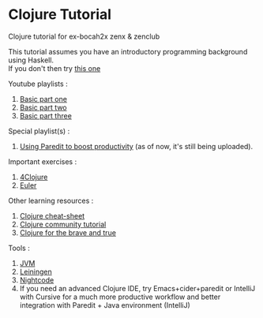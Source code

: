 # Clojure Tutorial

Clojure tutorial for ex-bocah2x zenx &amp; zenclub  

This tutorial assumes you have an introductory programming background using Haskell.    
If you don't then try <a href="https://github.com/Zenius2016/BoardAlfa">this one</a>  

Youtube playlists :

1. <a href="https://youtu.be/NXxJavT7ILY?list=PLlTjr2CPUG1-tA4FMIGCCyJFGuZbB-gpq" target="_blank">Basic part one</a>
2. <a href="https://youtu.be/KLgrUWyqGgw?list=PLlTjr2CPUG187bvI0lY00K6n1GVbyFLdU" target="_blank">Basic part two</a>
3. <a href="https://www.youtube.com/watch?v=74lhwCaL5_g&list=PLlTjr2CPUG18iBKGdoSQQsoJJeErVrqyY" target="_blank">Basic part three</a>  

Special playlist(s) :

1. <a href="https://www.youtube.com/playlist?list=PLlTjr2CPUG19Yq3XMnjfquTQdltu2QOOM" target="_blank">Using Paredit to boost productivity</a> (as of now, it's still being uploaded).  

Important exercises :

1. <a href="http://www.4clojure.com" target="_blank">4Clojure</a>  
2. <a href="http://www.projecteuler.net" target="_blank">Euler</a>  

Other learning resources : 

1. <a href="https://clojuredocs.org/quickref" target="_blank">Clojure cheat-sheet</a>  
2. <a href="http://clojure-doc.org/articles/content.html" target="_blank">Clojure community tutorial</a>  
3. <a href="http://www.braveclojure.com" target="_blank">Clojure for the brave and true</a>  

Tools :

1. <a href="http://www.java.com/en/download/manual.jsp">JVM</a>
2. <a href="http://leiningen.org/">Leiningen</a>
3. <a href="https://sekao.net/nightcode/">Nightcode</a>
4. If you need an advanced Clojure IDE, try Emacs+cider+paredit or IntelliJ with Cursive for a much more productive workflow and better integration with Paredit + Java environment (IntelliJ)

